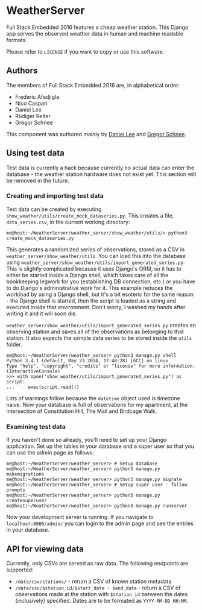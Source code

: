 # WeatherServer

Full Stack Embedded 2016 features a cheap weather station. This Django app 
serves the observed weather data in human and machine readable formats.

Please refer to ``LICENSE`` if you want to copy or use this software.

## Authors
The members of Full Stack Embedded 2016 are, in alphabetical order:

* Frederic Afadjigla
* Nico Caspari
* Daniel Lee
* Rüdiger Reiter
* Gregor Schnee

This component was authored mainly by [Daniel Lee](erget2005@gmail.com) and 
[Gregor Schnee](schneegor@gmail.com).

## Using test data
Test data is currently a hack because currently no actual data can enter the 
database - the weather station hardware does not exist yet. This section will
be removed in the future.

### Creating and importing test data
Test data can be created by executing
``show_weather/utils/create_mock_dataseries.py``. This creates a file, 
``data_series.csv``, in the current working directory:

```
me@host:~/WeatherServer/weather_server/show_weather/utils/> python3 create_mock_dataseries.py
```

This generates a randomized series of observations, stored as a CSV in 
``weather_server/show_weather/utils``. You can load this into the database 
using ``weather_server/show_weather/utils/import_generated_series.py``. This 
is slightly complicated because it uses Django's ORM, so it has to either be 
started inside a Django shell, which takes care of all the bookkeeping 
legwork for you (establishing DB connection, etc.) or you have to do Django's
administrative work for it. This example reduces the workload by using a 
Django shell, but it's a bit esoteric for the same reason - the Django shell 
is started, then the script is loaded as a string and executed inside that 
environment. Don't worry, I washed my hands after writing it and it will soon
die.

``weather_server/show_weather/utils/import_generated_series.py`` creates an 
observing station and saves all of the observations as belonging to that 
station. It also expects the sample data series to be stored inside the 
``utils`` folder.

```
me@host:~/WeatherServer/weather_server> python3 manage.py shell
Python 3.4.1 (default, May 23 2014, 17:48:28) [GCC] on linux
Type "help", "copyright", "credits" or "license" for more information.
(InteractiveConsole)
>>> with open("show_weather/utils/import_generated_series.py") as script:
...     exec(script.read())
```

Lots of warnings follow because the ``datetime`` object used is timezone 
naive. Now your database is full of observations for my apartment, at the 
intersection of Constitution Hill, The Mall and Birdcage Walk.

### Examining test data
If you haven't done so already, you'll need to set up your Django application.
Set up the tables in your database and a super user so that you can use the 
admin page as follows:


```
me@host:~/WeatherServer/weather_server> # Setup database
me@host:~/WeatherServer/weather_server> python3 manage.py makemigrations
me@host:~/WeatherServer/weather_server> python3 manage.py migrate
me@host:~/WeatherServer/weather_server> # Setup super user - follow prompts
me@host:~/WeatherServer/weather_server> python3 manage.py createsuperuser
me@host:~/WeatherServer/weather_server> python3 manage.py runserver
```

Now your development server is running. If you navigate to 
``localhost:8000/admin/`` you can login to the admin page and see the entries
in your database.

## API for viewing data
Currently, only CSVs are served as raw data. The following endpoints are 
supported:

* ``/data/csv/stations/`` - return a CSV of known station metadata
* ``/data/csv/$station_id/$start_date - $end_date`` - return a CSV of 
observations made at the station with ``$station_id`` between the dates 
(inclusively) specified. Dates are to be formated as ``YYYY-MM-DD HH:MM``.
